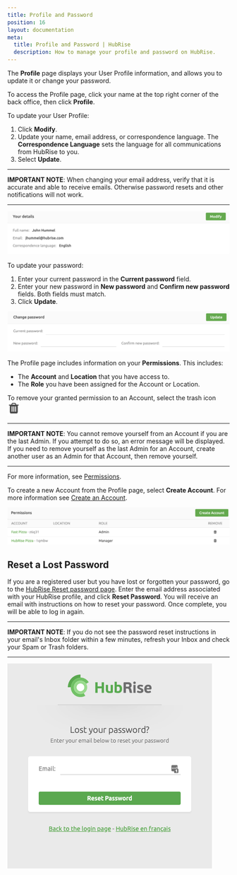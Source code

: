 ```yaml
---
title: Profile and Password
position: 16
layout: documentation
meta:
  title: Profile and Password | HubRise
  description: How to manage your profile and password on HubRise.
---
```


The **Profile** page displays your User Profile information, and allows you to update it or change your password.

To access the Profile page, click your name at the top right corner of the back office, then click **Profile**.

To update your User Profile:

1. Click **Modify**.
2. Update your name, email address, or correspondence language. The **Correspondence Language** sets the language for all communications from HubRise to you.
3. Select **Update**.

---

**IMPORTANT NOTE**: When changing your email address, verify that it is accurate and able to receive emails. Otherwise password resets and other notifications will not work.

---

![HubRise User Profile](../images/054-en-2x-profile.png)

To update your password:

1. Enter your current password in the **Current password** field.
1. Enter your new password in **New password** and **Confirm new password** fields. Both fields must match.
1. Click **Update**.

![HubRise Change password](../images/055-en-2x-change-password.png)

The Profile page includes information on your **Permissions**. This includes:

- The **Account** and **Location** that you have access to.
- The **Role** you have been assigned for the Account or Location.

To remove your granted permission to an Account, select the trash icon <InlineImage width="15" height="16">![Trash icon](../images/057-2x-trash-icon.png)</InlineImage>

---

**IMPORTANT NOTE**: You cannot remove yourself from an Account if you are the last Admin. If you attempt to do so, an error message will be displayed. If you need to remove yourself as the last Admin for an Account, create another user as an Admin for that Account, then remove yourself.

---

For more information, see [Permissions](/docs/permissions/).

To create a new Account from the Profile page, select **Create Account**. For more information see [Create an Account](/docs/account#create-an-account).

![HubRise My Permissions](../images/056-en-2x-my-permissions.png)

## Reset a Lost Password

If you are a registered user but you have lost or forgotten your password, go to the [HubRise Reset password page](https://manager.hubrise.com/reset_password/new). Enter the email address associated with your HubRise profile, and click **Reset Password**. You will receive an email with instructions on how to reset your password. Once complete, you will be able to log in again.

---

**IMPORTANT NOTE**: If you do not see the password reset instructions in your email's Inbox folder within a few minutes, refresh your Inbox and check your Spam or Trash folders.

---

![Reset password screen](../images/002-en-reset-password.png)
